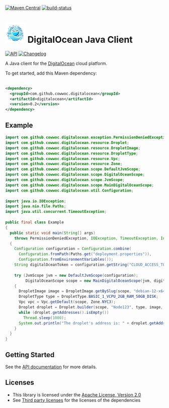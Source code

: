 [![Maven Central](https://maven-badges.herokuapp.com/maven-central/com.github.cowwoc.digitalocean/digitalocean/badge.svg)](https://search.maven.org/search?q=g:com.github.cowwoc.digitalocean)
[![build-status](../../workflows/Build/badge.svg)](../../actions?query=workflow%3Abuild)

# <img src="docs/logo.svg" width=64 height=64 alt="logo"> DigitalOcean Java Client

[![API](https://img.shields.io/badge/api_docs-5B45D5.svg)](https://cowwoc.github.io/digitalocean/0.2/docs/api/)
[![Changelog](https://img.shields.io/badge/changelog-A345D5.svg)](docs/changelog.md)

A Java client for the [DigitalOcean](https://www.digitalocean.com/) cloud platform.

To get started, add this Maven dependency:

```xml

<dependency>
  <groupId>com.github.cowwoc.digitalocean</groupId>
  <artifactId>digitalocean</artifactId>
  <version>0.2</version>
</dependency>
```

## Example

```java
import com.github.cowwoc.digitalocean.exception.PermissionDeniedException;
import com.github.cowwoc.digitalocean.resource.Droplet;
import com.github.cowwoc.digitalocean.resource.DropletImage;
import com.github.cowwoc.digitalocean.resource.DropletType;
import com.github.cowwoc.digitalocean.resource.Vpc;
import com.github.cowwoc.digitalocean.resource.Zone;
import com.github.cowwoc.digitalocean.scope.DefaultJvmScope;
import com.github.cowwoc.digitalocean.scope.DigitalOceanScope;
import com.github.cowwoc.digitalocean.scope.JvmScope;
import com.github.cowwoc.digitalocean.scope.MainDigitalOceanScope;
import com.github.cowwoc.digitalocean.util.Configuration;

import java.io.IOException;
import java.nio.file.Paths;
import java.util.concurrent.TimeoutException;

public final class Example
{
  public static void main(String[] args)
    throws PermissionDeniedException, IOException, TimeoutException, InterruptedException
  {
    Configuration configuration = Configuration.combine(
      Configuration.fromPath(Paths.get("deployment.properties")),
      Configuration.fromEnvironmentVariables());
    String digitalOceanToken = configuration.getString("CLOUD_ACCESS_TOKEN");

    try (JvmScope jvm = new DefaultJvmScope(configuration);
         DigitalOceanScope scope = new MainDigitalOceanScope(jvm, digitalOceanToken))
    {
      DropletImage image = DropletImage.getBySlug(scope, "debian-12-x64");
      DropletType type = DropletType.BASIC_1_VCPU_2GB_RAM_50GB_DISK;
      Vpc vpc = Vpc.getDefault(scope, Zone.NYC3);
      Droplet droplet = Droplet.builder(scope, "Node123", type, image, vpc).create();
      while (droplet.getAddresses().isEmpty())
        Thread.sleep(1000);
      System.out.println("The droplet's address is: " + droplet.getAddresses().getFirst());
    }
  }
}
```

## Getting Started

See the [API documentation](https://cowwoc.github.io/digitalocean/0.2/docs/api/) for more details.

## Licenses

* This library is licensed under the [Apache License, Version 2.0](LICENSE)
* See [Third party licenses](LICENSE-3RD-PARTY.md) for the licenses of the dependencies
